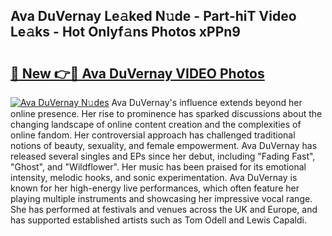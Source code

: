 ## Ava DuVernay Le𝚊ked N𝚞de - Part-hiT Video Le𝚊ks - Hot Onlyf𝚊ns Photos xPPn9

# <h2><a href="http://ab3658.deff.icu/?id=Ava+DuVernay">🔗 New 👉🔴 Ava DuVernay VIDEO Photos</a></h2>

[![Ava DuVernay N𝚞des](https://i.imgur.com/rIISA9y.gif)](http://ab3658.deff.icu/?id=Ava+DuVernay)
Ava DuVernay's influence extends beyond her online presence. Her rise to prominence has sparked discussions about the changing landscape of online content creation and the complexities of online fandom. Her controversial approach has challenged traditional notions of beauty, sexuality, and female empowerment. Ava DuVernay has released several singles and EPs since her debut, including "Fading Fast", "Ghost", and "Wildflower". Her music has been praised for its emotional intensity, melodic hooks, and sonic experimentation. Ava DuVernay is known for her high-energy live performances, which often feature her playing multiple instruments and showcasing her impressive vocal range. She has performed at festivals and venues across the UK and Europe, and has supported established artists such as Tom Odell and Lewis Capaldi.
